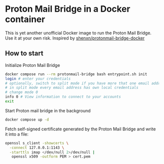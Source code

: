 # Proton Mail Bridge in a Docker container

This is yet another unofficial Docker image to run the Proton Mail Bridge.
Use it at your own risk.
Inspired by [shenxn/protonmail-bridge-docker](https://github.com/shenxn/protonmail-bridge-docker)

## How to start

Initialize Proton Mail Bridge

```bash
docker compose run --rm protonmail-bridge bash entrypoint.sh init
login # enter your credentials
# optionally, switch to split mode if you have more that one email address
# in split mode every email address has own local credentials
# change mode 0
info 0 # View information to connect to your accounts
exit
```

Start Proton mail bridge in the background

```bash
docker compose up -d
```

Fetch self-signed certificate generated by the Proton Mail Bridge
and write it into a file:

```bash
openssl s_client -showcerts \
  -connect 127.0.0.1:1143 \
  -starttls imap </dev/null 2>/dev/null |
   openssl x509 -outform PEM > cert.pem
```
